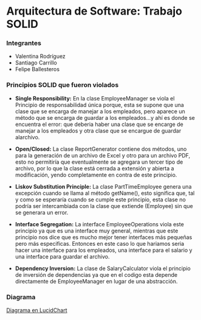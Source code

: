 # Arquitectura de Software: Trabajo SOLID
### Integrantes
- Valentina Rodríguez
- Santiago Carrillo
- Felipe Ballesteros

### Principios SOLID que fueron violados
- **Single Responsibility:** En la clase EmployeeManager se viola el Principio de responsabilidad única porque, esta se supone que una clase que se encarga de manejar a los empleados, pero aparece un método que se encarga de guardar a los empleados...y ahí es donde se encuentra el error: que deberia haber una clase que se encarge de manejar a los empleados y otra clase que se encargue de guardar alarchivo.  

- **Open/Closed:** La clase ReportGenerator contiene dos métodos, uno para la generación de un archivo de Excel y otro
para un archivo PDF, esto no permitiría que eventualmente se agregara un tercer tipo de archivo, por lo que la clase
está cerrada a extensión y abierta a modificación, yendo completamente en contra de este principio.

- **Liskov Substitution Principle:** La clase PartTimeEmployee genera una excepción cuando se llama al método getName(),
esto significa que, tal y como se esperaría cuando se cumple este principio, esta clase no podría ser intercambiada con
la clase que extiende (Employee) sin que se generara un error.

- **Interface Segregation:** La interface EmployeeOperations viola este principio ya que es una interface muy general, mientras que este principio nos dice que es mucho mejor tener interfaces más pequeñas pero más especificas. Entonces en este caso lo que hariamos seria hacer una interface para los empleados, una interface para el salario y una interface para guardar el archivo.

- **Dependency Inversion:** La clase de SalaryCalculator viola el principio de inversión de dependencias ya que en el codigo esta depende directamente de EmployeeManager en lugar de una abstracción.

### Diagrama
[Diagrama en LucidChart](https://lucid.app/lucidchart/15ced8b9-7eb4-4477-96e0-916c038699b8/edit?viewport_loc=-1466%2C-333%2C3940%2C2000%2CHWEp-vi-RSFO&invitationId=inv_2a28a5d9-fb67-48b2-a02d-6c95ae150419)
